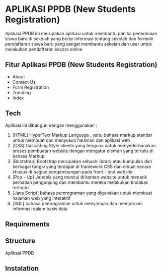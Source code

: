 # APLIKASI PPDB (New Students Registration)
Aplikasi PPDB ini merupakan aplikasi untuk membantu panitia penerimaan siswa baru di sekolah yang berisi informasi tentang sekolah dan formulir pendaftaran siswa baru yang sangat membantu sekolah dan user untuk melakukan pendaftaran secara online

## Fitur Aplikasi PPDB (New Students Registration)
- About
- Contact Us
- Form Registration
- Trending
- Index

## Tech
Aplikasi ini dibangun dengan menggunakan :
1. [HTML] HyperText Markup Language , yaitu bahasa markup standar untuk membuat dan menyusun halaman dan aplikasi web
2. [CSS] Cascading Style sheets yang berguna untuk menyederhanakan proses pembuatan website dengan mengatur elemen yang tertulis di bahasa Markup
3. [Bootstrap] Bootstrap merupakan sebuah library atau kumpulan dari berbagai fungsi yang terdapat di framework CSS dan dibuat secara khusus di bagian pengembangan pada front - end website
4. [Pop - Up] Jendela yang muncul di konten website untuk menarik perhatian pengunjung dan membantu mereka melakukan tindakan tertentu
5. [Java Script] bahasa pemrograman yang digunakan untuk membuat halaman web yang interaktif
6. [SQL] bahasa pemrograman untuk menyimpan dan memproses informasi dalam basis data
   
## Requirements


## Structure
Aplikasi PPDB





## Instalation
